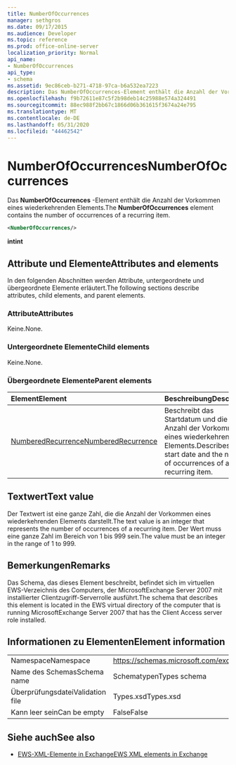 ```yaml
---
title: NumberOfOccurrences
manager: sethgros
ms.date: 09/17/2015
ms.audience: Developer
ms.topic: reference
ms.prod: office-online-server
localization_priority: Normal
api_name:
- NumberOfOccurrences
api_type:
- schema
ms.assetid: 9ec86ceb-b271-4718-97ca-b6a532ea7223
description: Das NumberOfOccurrences-Element enthält die Anzahl der Vorkommen eines wiederkehrenden Elements.
ms.openlocfilehash: f9b72611e87c5f2b98deb14c25988e574a324491
ms.sourcegitcommit: 88ec988f2bb67c1866d06b361615f3674a24e795
ms.translationtype: MT
ms.contentlocale: de-DE
ms.lasthandoff: 05/31/2020
ms.locfileid: "44462542"
---
```

# <a name="numberofoccurrences"></a><span data-ttu-id="b12d4-103">NumberOfOccurrences</span><span class="sxs-lookup"><span data-stu-id="b12d4-103">NumberOfOccurrences</span></span>

<span data-ttu-id="b12d4-104">Das **NumberOfOccurrences** -Element enthält die Anzahl der Vorkommen eines wiederkehrenden Elements.</span><span class="sxs-lookup"><span data-stu-id="b12d4-104">The **NumberOfOccurrences** element contains the number of occurrences of a recurring item.</span></span> 
  
```xml
<NumberOfOccurrences/>
```

 <span data-ttu-id="b12d4-105">**int**</span><span class="sxs-lookup"><span data-stu-id="b12d4-105">**int**</span></span>
## <a name="attributes-and-elements"></a><span data-ttu-id="b12d4-106">Attribute und Elemente</span><span class="sxs-lookup"><span data-stu-id="b12d4-106">Attributes and elements</span></span>

<span data-ttu-id="b12d4-107">In den folgenden Abschnitten werden Attribute, untergeordnete und übergeordnete Elemente erläutert.</span><span class="sxs-lookup"><span data-stu-id="b12d4-107">The following sections describe attributes, child elements, and parent elements.</span></span>
  
### <a name="attributes"></a><span data-ttu-id="b12d4-108">Attribute</span><span class="sxs-lookup"><span data-stu-id="b12d4-108">Attributes</span></span>

<span data-ttu-id="b12d4-109">Keine.</span><span class="sxs-lookup"><span data-stu-id="b12d4-109">None.</span></span>
  
### <a name="child-elements"></a><span data-ttu-id="b12d4-110">Untergeordnete Elemente</span><span class="sxs-lookup"><span data-stu-id="b12d4-110">Child elements</span></span>

<span data-ttu-id="b12d4-111">Keine.</span><span class="sxs-lookup"><span data-stu-id="b12d4-111">None.</span></span>
  
### <a name="parent-elements"></a><span data-ttu-id="b12d4-112">Übergeordnete Elemente</span><span class="sxs-lookup"><span data-stu-id="b12d4-112">Parent elements</span></span>

|<span data-ttu-id="b12d4-113">**Element**</span><span class="sxs-lookup"><span data-stu-id="b12d4-113">**Element**</span></span>|<span data-ttu-id="b12d4-114">**Beschreibung**</span><span class="sxs-lookup"><span data-stu-id="b12d4-114">**Description**</span></span>|
|:-----|:-----|
|[<span data-ttu-id="b12d4-115">NumberedRecurrence</span><span class="sxs-lookup"><span data-stu-id="b12d4-115">NumberedRecurrence</span></span>](numberedrecurrence.md) <br/> |<span data-ttu-id="b12d4-116">Beschreibt das Startdatum und die Anzahl der Vorkommen eines wiederkehrenden Elements.</span><span class="sxs-lookup"><span data-stu-id="b12d4-116">Describes the start date and the number of occurrences of a recurring item.</span></span>  <br/> |
   
## <a name="text-value"></a><span data-ttu-id="b12d4-117">Textwert</span><span class="sxs-lookup"><span data-stu-id="b12d4-117">Text value</span></span>

<span data-ttu-id="b12d4-118">Der Textwert ist eine ganze Zahl, die die Anzahl der Vorkommen eines wiederkehrenden Elements darstellt.</span><span class="sxs-lookup"><span data-stu-id="b12d4-118">The text value is an integer that represents the number of occurrences of a recurring item.</span></span> <span data-ttu-id="b12d4-119">Der Wert muss eine ganze Zahl im Bereich von 1 bis 999 sein.</span><span class="sxs-lookup"><span data-stu-id="b12d4-119">The value must be an integer in the range of 1 to 999.</span></span>
  
## <a name="remarks"></a><span data-ttu-id="b12d4-120">Bemerkungen</span><span class="sxs-lookup"><span data-stu-id="b12d4-120">Remarks</span></span>

<span data-ttu-id="b12d4-121">Das Schema, das dieses Element beschreibt, befindet sich im virtuellen EWS-Verzeichnis des Computers, der MicrosoftExchange Server 2007 mit installierter Clientzugriff-Serverrolle ausführt.</span><span class="sxs-lookup"><span data-stu-id="b12d4-121">The schema that describes this element is located in the EWS virtual directory of the computer that is running MicrosoftExchange Server 2007 that has the Client Access server role installed.</span></span>
  
## <a name="element-information"></a><span data-ttu-id="b12d4-122">Informationen zu Elementen</span><span class="sxs-lookup"><span data-stu-id="b12d4-122">Element information</span></span>

|||
|:-----|:-----|
|<span data-ttu-id="b12d4-123">Namespace</span><span class="sxs-lookup"><span data-stu-id="b12d4-123">Namespace</span></span>  <br/> |https://schemas.microsoft.com/exchange/services/2006/types  <br/> |
|<span data-ttu-id="b12d4-124">Name des Schemas</span><span class="sxs-lookup"><span data-stu-id="b12d4-124">Schema name</span></span>  <br/> |<span data-ttu-id="b12d4-125">Schematypen</span><span class="sxs-lookup"><span data-stu-id="b12d4-125">Types schema</span></span>  <br/> |
|<span data-ttu-id="b12d4-126">Überprüfungsdatei</span><span class="sxs-lookup"><span data-stu-id="b12d4-126">Validation file</span></span>  <br/> |<span data-ttu-id="b12d4-127">Types.xsd</span><span class="sxs-lookup"><span data-stu-id="b12d4-127">Types.xsd</span></span>  <br/> |
|<span data-ttu-id="b12d4-128">Kann leer sein</span><span class="sxs-lookup"><span data-stu-id="b12d4-128">Can be empty</span></span>  <br/> |<span data-ttu-id="b12d4-129">False</span><span class="sxs-lookup"><span data-stu-id="b12d4-129">False</span></span>  <br/> |
   
## <a name="see-also"></a><span data-ttu-id="b12d4-130">Siehe auch</span><span class="sxs-lookup"><span data-stu-id="b12d4-130">See also</span></span>



- [<span data-ttu-id="b12d4-131">EWS-XML-Elemente in Exchange</span><span class="sxs-lookup"><span data-stu-id="b12d4-131">EWS XML elements in Exchange</span></span>](ews-xml-elements-in-exchange.md)

